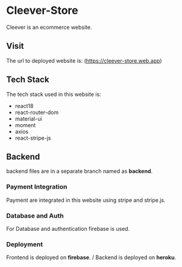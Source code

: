 # Cleever-Store

Cleever is an ecommerce website.

## Visit

The url to deployed website is: (https://cleever-store.web.app)

## Tech Stack

The tech stack used in this website is:
- react18
- react-router-dom
- material-ui
- moment
- axios
- react-stripe-js

## Backend

backend files are in a separate branch named as **backend**.

### Payment Integration

Payment are integrated in this website using stripe and stripe.js.

### Database and Auth

For Database and authentication firebase is used.

### Deployment

Frontend is deployed on **firebase**. /
Backend is deployed on **heroku**.


